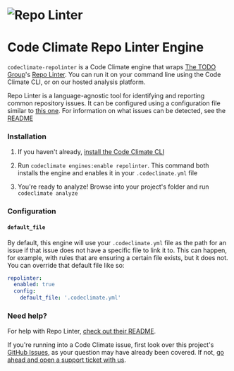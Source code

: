 # ![Repo Linter](https://raw.githubusercontent.com/todogroup/repolinter/master/docs/images/P_RepoLinter01_logo_only.png)

# Code Climate Repo Linter Engine

`codeclimate-repolinter` is a Code Climate engine that wraps [The TODO Group](http://todogroup.org/)'s [Repo Linter][repolinter]. You can run
it on your command line using the Code Climate CLI, or on our hosted analysis
platform.

Repo Linter is a language-agnostic tool for identifying and reporting common repository issues. It can be configured using a configuration file similar to [this one](https://raw.githubusercontent.com/todogroup/repolinter/master/rulesets/default.json). For information on what issues can be detected, see the [README][repolinter]

### Installation

1. If you haven't already, [install the Code Climate CLI][CLI]

2. Run `codeclimate engines:enable repolinter`. This command both installs the
   engine and enables it in your `.codeclimate.yml` file

3. You're ready to analyze! Browse into your project's folder and run
   `codeclimate analyze`

[cli]: https://github.com/codeclimate/codeclimate

### Configuration

#### `default_file`

By default, this engine will use your `.codeclimate.yml` file as the path for an issue if that issue does not have a specific file to link it to. This can happen, for example, with rules that are ensuring a certain file exists, but it does not. You can override that default file like so: 

```yaml
repolinter:
  enabled: true
  config:
    default_file: '.codeclimate.yml'
```


### Need help?

For help with Repo Linter, [check out their README][repolinter].

If you're running into a Code Climate issue, first look over this project's
[GitHub Issues][issues], as your question may have already been covered. If not,
[go ahead and open a support ticket with us][help].

[issues]: https://github.com/jwsloan/codeclimate-repolinter/issues
[help]: https://codeclimate.com/help

[repolinter]: https://github.com/todogroup/repolinter
